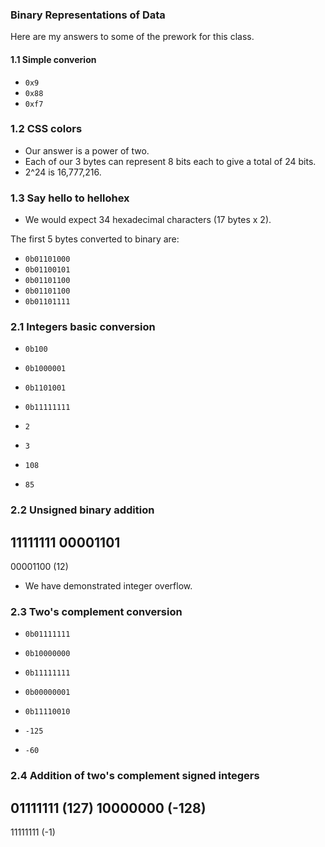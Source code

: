 ### Binary Representations of Data

Here are my answers to some of the prework for this class.

#### 1.1 Simple converion
- `0x9`
- `0x88`
- `0xf7`

### 1.2 CSS colors
- Our answer is a power of two.
- Each of our 3 bytes can represent 8 bits each to give a total of 24 bits.
- 2^24 is 16,777,216.

### 1.3 Say hello to hellohex
- We would expect 34 hexadecimal characters (17 bytes x 2).

The first 5 bytes converted to binary are:
- `0b01101000`
- `0b01100101`
- `0b01101100`
- `0b01101100`
- `0b01101111`

### 2.1 Integers basic conversion
- `0b100`
- `0b1000001`
- `0b1101001`
- `0b11111111`

- `2`
- `3`
- `108`
- `85`

### 2.2 Unsigned binary addition
11111111
00001101
--------
00001100 (12)

- We have demonstrated integer overflow.

### 2.3 Two's complement conversion
- `0b01111111`
- `0b10000000`
- `0b11111111`
- `0b00000001`
- `0b11110010`

- `-125`
- `-60`

### 2.4 Addition of two's complement signed integers
01111111 (127)
10000000 (-128)
--------
11111111 (-1)
